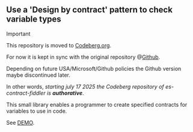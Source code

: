 ## Use a 'Design by contract' pattern to check variable types


> [!IMPORTANT]
> This repository is moved to [Codeberg.org](https://codeberg.org/KooiInc/es-contract-fiddler).
>
> For now it is kept in sync with the original repository @[Github](https://github.com/KooiInc/es-contract-fiddler).
>
> Depending on future USA/Microsoft/Github policies the Github version maybe discontinued later.
>
> In other words, *starting july 17 2025 the Codeberg repository of es-contract-fiddler is ***authorative****.

This small library enables a programmer to create specified contracts for variables to use in code.

See [DEMO](https://kooiinc.codeberg.page/es-contract-fiddler/Demo).
